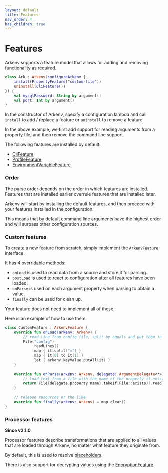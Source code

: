 ```yaml
---
layout: default
title: Features
nav_order: 4
has_children: true
---
```


# Features

Arkenv supports a feature model that allows for
adding and removing functionality as required.

```kotlin
class Ark : Arkenv(configureArkenv {
    install(PropertyFeature("custom-file"))
    uninstall(CliFeature())
}) {
    val mysqlPassword: String by argument()
    val port: Int by argument()
}
```

In the constructor of Arkenv, specify a configuration lambda and call
`install` to add / replace a feature or
`uninstall` to remove a feature.

In the above example, we first add support for reading arguments from
a property file, and then remove the command line support.

The following features are installed by default:
* [CliFeature]({{site.baseurl}}features/command-line)
* [ProfileFeature]({{site.baseurl}}features/profiles)
* [EnvironmentVariableFeature]({{site.baseurl}}features/environment-variables)

### Order
The parse order depends on the order in which features are installed.
Features that are installed earlier overrule features that are installed later.

Arkenv will start by installing the default features, and then proceed with your features
installed in the configuration.

This means that by default command line arguments have the highest order and will surpass other configuration sources.


### Custom features

To create a new feature from scratch, simply implement the `ArkenvFeature`
interface.

It has 4 overridable methods:
* `onLoad` is used to read data from a source and store it for parsing.
* `postLoad` is used to react to configuration after all features have been loaded.
* `onParse` is used on each argument property when parsing to obtain a value.
* `finally` can be used for clean up.

Your feature does not need to implement all of these.

Here is an example of how to use them:

```kotlin
class CustomFeature : ArkenvFeature {
    override fun onLoad(arkenv: Arkenv) {
        // read line from config file, split by equals and put them in the keyValue map for later parsing
        File("config")    
            .readLines()
            .map { it.split("=") }
            .map { it[0] to it[1] }
            .let { arkenv.keyValue.putAll(it) }
    }
    
    override fun onParse(arkenv: Arkenv, delegate: ArgumentDelegate<*>): String? {
        // load text from a file with the name of the property if exists
        return File(delegate.property.name).takeIf(File::exists)?.readText()
    }
    
    // release resources or the like
    override fun finally(arkenv: Arkenv) = map.clear() 
}
```


### Processor features

**Since v2.1.0**

Processor features describe transformations that are applied to all values
that are loaded through Arkenv, no matter what feature they originate from.

By default, this is used to resolve [placeholders]({{site.baseurl}}features/placeholders).

There is also support for decrypting values using the [EncryptionFeature]({{site.baseurl}}features/encryption).
